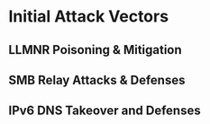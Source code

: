 
# Initial Attack Vectors


## LLMNR Poisoning & Mitigation



## SMB Relay Attacks & Defenses



## IPv6 DNS Takeover and Defenses



